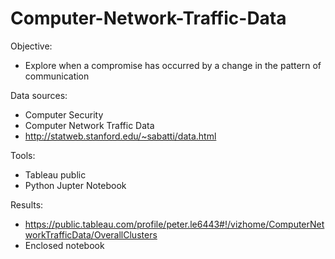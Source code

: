 # Computer-Network-Traffic-Data
Objective:
- Explore when a compromise has occurred by a change in the pattern of communication

Data sources:
- Computer Security
- Computer Network Traffic Data
- http://statweb.stanford.edu/~sabatti/data.html

Tools:
- Tableau public
- Python Jupter Notebook

Results:
- https://public.tableau.com/profile/peter.le6443#!/vizhome/ComputerNetworkTrafficData/OverallClusters
- Enclosed notebook

